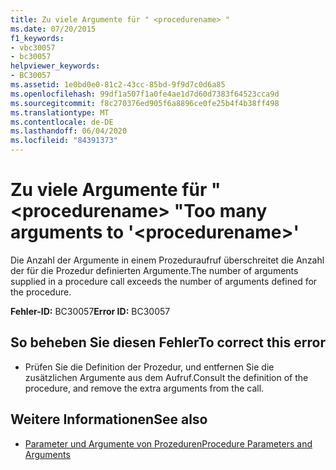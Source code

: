 ```yaml
---
title: Zu viele Argumente für " <procedurename> "
ms.date: 07/20/2015
f1_keywords:
- vbc30057
- bc30057
helpviewer_keywords:
- BC30057
ms.assetid: 1e0bd0e0-81c2-43cc-85bd-9f9d7c0d6a85
ms.openlocfilehash: 99df1a507f1a0fe4ae1d7d60d7383f64523cca9d
ms.sourcegitcommit: f8c270376ed905f6a8896ce0fe25b4f4b38ff498
ms.translationtype: MT
ms.contentlocale: de-DE
ms.lasthandoff: 06/04/2020
ms.locfileid: "84391373"
---
```

# <a name="too-many-arguments-to-procedurename"></a><span data-ttu-id="4d5cd-102">Zu viele Argumente für " \<procedurename> "</span><span class="sxs-lookup"><span data-stu-id="4d5cd-102">Too many arguments to '\<procedurename>'</span></span>
<span data-ttu-id="4d5cd-103">Die Anzahl der Argumente in einem Prozeduraufruf überschreitet die Anzahl der für die Prozedur definierten Argumente.</span><span class="sxs-lookup"><span data-stu-id="4d5cd-103">The number of arguments supplied in a procedure call exceeds the number of arguments defined for the procedure.</span></span>  
  
 <span data-ttu-id="4d5cd-104">**Fehler-ID:** BC30057</span><span class="sxs-lookup"><span data-stu-id="4d5cd-104">**Error ID:** BC30057</span></span>  
  
## <a name="to-correct-this-error"></a><span data-ttu-id="4d5cd-105">So beheben Sie diesen Fehler</span><span class="sxs-lookup"><span data-stu-id="4d5cd-105">To correct this error</span></span>  
  
- <span data-ttu-id="4d5cd-106">Prüfen Sie die Definition der Prozedur, und entfernen Sie die zusätzlichen Argumente aus dem Aufruf.</span><span class="sxs-lookup"><span data-stu-id="4d5cd-106">Consult the definition of the procedure, and remove the extra arguments from the call.</span></span>  
  
## <a name="see-also"></a><span data-ttu-id="4d5cd-107">Weitere Informationen</span><span class="sxs-lookup"><span data-stu-id="4d5cd-107">See also</span></span>

- [<span data-ttu-id="4d5cd-108">Parameter und Argumente von Prozeduren</span><span class="sxs-lookup"><span data-stu-id="4d5cd-108">Procedure Parameters and Arguments</span></span>](../programming-guide/language-features/procedures/procedure-parameters-and-arguments.md)
